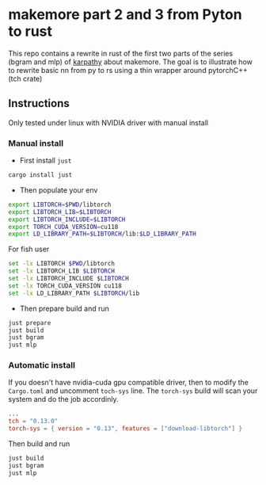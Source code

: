 # makemore part 2 and 3 from Pyton to rust

This repo contains a rewrite in rust of the first two parts of the series (bgram and mlp) of [karpathy](https://github.com/karpathy/makemore) about makemore. The goal is to illustrate how to rewrite basic nn from py to rs using a thin wrapper around pytorchC++ (tch crate)

## Instructions

Only tested under linux with NVIDIA driver with manual install

### Manual install

* First install `just`

```sh
cargo install just
```

* Then populate your env

```bash
export LIBTORCH=$PWD/libtorch
export LIBTORCH_LIB=$LIBTORCH
export LIBTORCH_INCLUDE=$LIBTORCH
export TORCH_CUDA_VERSION=cu118
export LD_LIBRARY_PATH=$LIBTORCH/lib:$LD_LIBRARY_PATH
```

For fish user

```sh
set -lx LIBTORCH $PWD/libtorch 
set -lx LIBTORCH_LIB $LIBTORCH 
set -lx LIBTORCH_INCLUDE $LIBTORCH
set -lx TORCH_CUDA_VERSION cu118 
set -lx LD_LIBRARY_PATH $LIBTORCH/lib
```

* Then prepare build and run

```sh
just prepare
just build
just bgram
just mlp
```

### Automatic install

If you doesn't have nvidia-cuda gpu compatible driver, then to modify the `Cargo.toml` and uncomment `toch-sys` line. The `torch-sys` build will scan your system and do the job accordinly.

```toml
...
tch = "0.13.0"
torch-sys = { version = "0.13", features = ["download-libtorch"] }
```

Then build and run

```sh
just build
just bgram
just mlp
```

